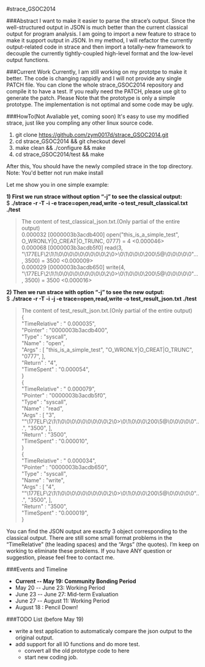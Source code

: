 #strace_GSOC2014

###Abstract
I want to make it easier to parse the strace’s output. Since the well-structured output in JSON is much better than the current classical output for program analysis. I am going to import a new feature to strace to make it support output in JSON. In my method, I will refactor the currently output-related code in strace and then import a totally-new framework to decouple the currently tightly-coupled high-level format and the low-level output functions.

###Current Work
Currently, I am still working on my prototpe to make it better. The code is changing rappidly and I will not provide any single PATCH file. You can clone the whole strace_GSOC2014 repository and compile it to have a test. If you really need the PATCH, please use git to generate the patch.
Please Note that the prototype is only a simple prototype. The implementation is not optimal and some code may be ugly.

###HowTo(Not Avaliable yet, coming soon)
It's easy to use my modified strace, just like you compling any other linux source code.  
1. git clone https://github.com/zym0017d/strace_GSOC2014.git  
2. cd strace_GSOC2014 && git checkout devel  
3. make clean && ./configure && make  
4. cd strace_GSOC2014/test && make  

After this, You should have the newly compiled strace in the top directory.  
Note: You'd better not run make install  

Let me show you in one simple example:  

**1) First we run strace without option “-j” to see the classical output:**  
$ **./strace  -r -T -i -e trace=open,read,write -o test_result_classical.txt ./test**  

> The content of test\_classical_json.txt.(Only partial of the entire output)  
0.000032 [0000003b3acdb400] open("this_is_a_simple_test", O_WRONLY|O_CREAT|O_TRUNC, 0777) = 4  <0.000046>  
  0.000068 [0000003b3acdb5f0] read(3, "\177ELF\2\1\1\0\0\0\0\0\0\0\0\0\2\0>\0\1\0\0\0\200\5@\0\0\0\0\0"..., 3500) = 3500  <0.000009>  
  0.000029 [0000003b3acdb650] write(4, "\177ELF\2\1\1\0\0\0\0\0\0\0\0\0\2\0>\0\1\0\0\0\200\5@\0\0\0\0\0"..., 3500) = 3500  <0.000016>    
  
  
**2) Then we run strace with option “-j” to see the new output:**  
$ **./strace  -r -T -i -j -e trace=open,read,write -o test_result_json.txt ./test**  

> The content of test\_result_json.txt.(Only partial of the entire output)  
  {  
     "TimeRelative" : "     0.000035",  
     "Pointer" : "0000003b3acdb400",  
     "Type" : "syscall",  
     "Name" : "open",  
     "Args" : [ "this_is_a_simple_test", "O_WRONLY|O_CREAT|O_TRUNC", "0777",  ],  
     "Return" : "4",  
     "TimeSpent" : "0.000054",  
  }  
  {  
     "TimeRelative" : "     0.000079",  
     "Pointer" : "0000003b3acdb5f0",  
     "Type" : "syscall",  
     "Name" : "read",  
     "Args" : [ "3", ""\177ELF\2\1\1\0\0\0\0\0\0\0\0\0\2\0>\0\1\0\0\0\200\5@\0\0\0\0\0"...", "3500",  ],  
     "Return" : "3500",  
     "TimeSpent" : "0.000010",  
  }  
  {  
     "TimeRelative" : "     0.000034",  
      "Pointer" : "0000003b3acdb650",  
     "Type" : "syscall",  
     "Name" : "write",  
     "Args" : [ "4", ""\177ELF\2\1\1\0\0\0\0\0\0\0\0\0\2\0>\0\1\0\0\0\200\5@\0\0\0\0\0"...", "3500",  ],  
     "Return" : "3500",  
     "TimeSpent" : "0.000019",  
  }    
     

You can find the JSON output are exactly 3 object corresponding to the classical output. There are still some small format problems in the “TimeRelative” (the leading spaces) and the “Args” (the quotes). I’m keep on working to eliminate these problems. If you have ANY question or suggestion, please feel free to contact me.

###Events and Timeline
* **Current -- May    19: Community Bonding Period**
* May 20  -- June   23: Working Period
* June 23 -- June   27: Mid-term Evaluation
* June 27 -- August 11: Working Period
* August 18           : Pencil Down!

###TODO List (before May 19)
* write a test application to automaticaly compare the json output to the original output.
* add support for all IO functions and do more test.
  * convert all the old prototype code to here
  * start new coding job.
